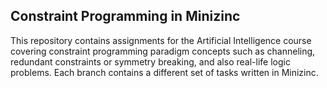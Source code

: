 ## Constraint Programming in Minizinc

This repository contains assignments for the Artificial Intelligence course covering constraint programming paradigm concepts such as channeling, redundant constraints or symmetry breaking, and also real-life logic problems. Each branch contains a different set of tasks written in Minizinc.
